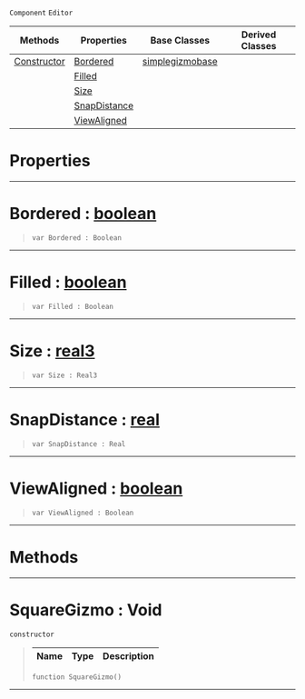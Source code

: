  `Component` `Editor`



|Methods|Properties|Base Classes|Derived Classes|
|---|---|---|---|
|[ Constructor](https://github.com/dragonCASTjosh/PlasmaDocs/blob/master/code_reference/class_reference/squaregizmo.markdown#squaregizmo-void)|[ Bordered](https://github.com/dragonCASTjosh/PlasmaDocs/blob/master/code_reference/class_reference/squaregizmo.markdown#bordered-plasma-engine-doc)|[simplegizmobase](https://github.com/dragonCASTjosh/PlasmaDocs/blob/master/code_reference/class_reference/simplegizmobase.markdown)| |
| |[ Filled](https://github.com/dragonCASTjosh/PlasmaDocs/blob/master/code_reference/class_reference/squaregizmo.markdown#filled-plasma-engine-docum)| | |
| |[ Size](https://github.com/dragonCASTjosh/PlasmaDocs/blob/master/code_reference/class_reference/squaregizmo.markdown#size-plasma-engine-documen)| | |
| |[ SnapDistance](https://github.com/dragonCASTjosh/PlasmaDocs/blob/master/code_reference/class_reference/squaregizmo.markdown#snapdistance-plasma-engine)| | |
| |[ ViewAligned](https://github.com/dragonCASTjosh/PlasmaDocs/blob/master/code_reference/class_reference/squaregizmo.markdown#viewaligned-plasma-engine)| | |


 #  Properties


---  
 #  Bordered : [boolean](https://github.com/dragonCASTjosh/PlasmaDocs/blob/master/code_reference/lightning_base_types/boolean.markdown)

> 
> ``` lang=cpp, name=Lightning
> var Bordered : Boolean


---  
 #  Filled : [boolean](https://github.com/dragonCASTjosh/PlasmaDocs/blob/master/code_reference/lightning_base_types/boolean.markdown)

> 
> ``` lang=cpp, name=Lightning
> var Filled : Boolean


---  
 #  Size : [real3](https://github.com/dragonCASTjosh/PlasmaDocs/blob/master/code_reference/lightning_base_types/real3.markdown)

> 
> ``` lang=cpp, name=Lightning
> var Size : Real3


---  
 #  SnapDistance : [real](https://github.com/dragonCASTjosh/PlasmaDocs/blob/master/code_reference/lightning_base_types/real.markdown)

> 
> ``` lang=cpp, name=Lightning
> var SnapDistance : Real


---  
 #  ViewAligned : [boolean](https://github.com/dragonCASTjosh/PlasmaDocs/blob/master/code_reference/lightning_base_types/boolean.markdown)

> 
> ``` lang=cpp, name=Lightning
> var ViewAligned : Boolean


---  
 #  Methods


---  
 #  SquareGizmo : Void

 `constructor`

> 
> |Name|Type|Description|
> |---|---|---|
> ``` lang=cpp, name=Lightning
> function SquareGizmo()
> ``` 


---  
 

 